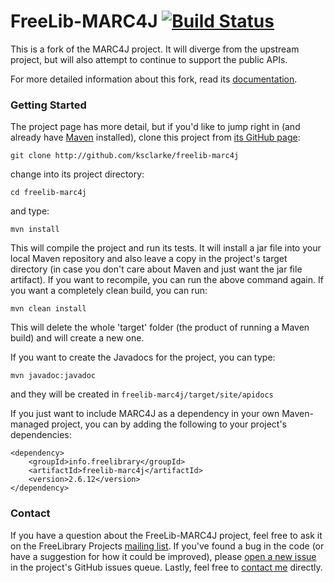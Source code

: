 # FreeLib-MARC4J [![Build Status](https://travis-ci.org/ksclarke/freelib-marc4j.png?branch=master)](https://travis-ci.org/ksclarke/freelib-marc4j)

This is a fork of the MARC4J project. It will diverge from the upstream project, but will also attempt to continue to support the public APIs.

For more detailed information about this fork, read its [documentation](http://projects.freelibrary.info/freelib-marc4j/).

### Getting Started

The project page has more detail, but if you'd like to jump right in (and already have [Maven](http://maven.apache.org) installed), clone this project from [its GitHub page](http://github.com/ksclarke/freelib-marc4j):

    git clone http://github.com/ksclarke/freelib-marc4j

change into its project directory:

    cd freelib-marc4j

and type:

    mvn install

This will compile the project and run its tests.  It will install a jar file into your local Maven repository and also leave a copy in the project's target directory (in case you don't care about Maven and just want the jar file artifact).  If you want to recompile, you can run the above command again.  If you want a completely clean build, you can run:

    mvn clean install

This will delete the whole 'target' folder (the product of running a Maven build) and will create a new one.

If you want to create the Javadocs for the project, you can type:

    mvn javadoc:javadoc

and they will be created in `freelib-marc4j/target/site/apidocs`

If you just want to include MARC4J as a dependency in your own Maven-managed project, you can by adding the following to your project's dependencies:

    <dependency>
        <groupId>info.freelibrary</groupId>
        <artifactId>freelib-marc4j</artifactId>
        <version>2.6.12</version>
    </dependency>


### Contact

If you have a question about the FreeLib-MARC4J project, feel free to ask it on the FreeLibrary Projects <a href="https://groups.google.com/forum/#!members/freelibrary-projects">mailing list</a>.  If you've found a bug in the code (or have a suggestion for how it could be improved), please [open a new issue](https://github.com/ksclarke/freelib-marc4j/issues "GitHub Issues Queue") in the project's GitHub issues queue.  Lastly, feel free to <a href="mailto:ksclarke@gmail.com">contact me</a> directly.
